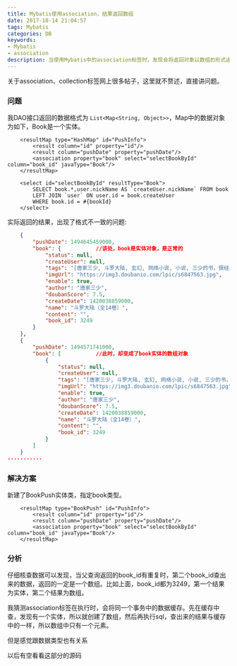 ```yaml
---
title: Mybatis使用association，结果返回数组
date: 2017-10-14 21:04:57
tags: Mybatis
categories: DB
keywords: 
- Mybatis
- association
description: 当使用Mybatis中的association标签时，发现会将返回对象以数组的形式返回
---
```


关于association、collection标签网上很多帖子，这里就不赘述，直接讲问题。

### 问题

我DAO接口返回的数据格式为 `List<Map<String, Object>>`，Map中的数据对象为如下，Book是一个实体。

```mysql
	<resultMap type="HashMap" id="PushInfo">
        <result column="id" property="id"/>
        <result column="pushDate" property="pushDate"/>
        <association property="book" select="selectBookById" column="book_id" javaType="Book"/>
    </resultMap>
    
    <select id="selectBookById" resultType="Book">
		SELECT book.*,user.nickName AS `createUser.nickName` FROM book 
		LEFT JOIN `user` ON user.id = book.createUser
		WHERE book.id = #{bookId}
	</select>
```

实际返回的结果，出现了格式不一致的问题:

```json
	{
        "pushDate": 1494645459000,
        "book": {			//该处，book是实体对象，是正常的
            "status": null,
            "createUser": null,
            "tags": "[唐家三少, 斗罗大陆, 玄幻, 网络小说, 小说, 三少的书，很经典, 奇幻, 魔幻小说]",
            "imgUrl": "https://img3.doubanio.com/lpic/s6847563.jpg",
            "enable": true,
            "author": "唐家三少",
            "doubanScore": 7.5,
            "createDate": 1420038859000,
            "name": "斗罗大陆（全14卷）",
            "content": "",
            "book_id": 3249
        }
    },
    {
        "pushDate": 1494571741000,
        "book": [			//此时，却变成了book实体的数组对象
            {
                "status": null,
                "createUser": null,
                "tags": "[唐家三少, 斗罗大陆, 玄幻, 网络小说, 小说, 三少的书，很经典, 奇幻, 魔幻小说]",
                "imgUrl": "https://img3.doubanio.com/lpic/s6847563.jpg",
                "enable": true,
                "author": "唐家三少",
                "doubanScore": 7.5,
                "createDate": 1420038859000,
                "name": "斗罗大陆（全14卷）",
                "content": "",
                "book_id": 3249
            }
        ]
    }
···········
```



### 解决方案

新建了BookPush实体类，指定book类型。

```
	<resultMap type="BookPush" id="PushInfo">
        <result column="id" property="id"/>
        <result column="pushDate" property="pushDate"/>
        <association property="book" select="selectBookById" column="book_id" javaType="Book"/>
    </resultMap>
```



### 分析

仔细核查数据可以发现，当父查询返回的book_id有重复时，第二个book_id查出来的数据，返回的一定是一个数组。比如上面，book_id都为3249，第一个结果为实体，第二个结果为数组。

我猜测association标签在执行时，会将同一个事务中的数据缓存。先在缓存中查，发现有一个实体，所以就创建了数组，然后再执行sql，查出来的结果与缓存中的一样，所以数组中只有一个元素。

但是感觉跟数据类型也有关系

以后有空看看这部分的源码
